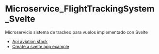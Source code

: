 # Microservice_FlightTrackingSystem_Svelte
Microservicio sistema de trackeo para vuelos implementado con Svelte

* [Api aviation stack](https://aviationstack.com/documentation)
* [Create a svelte app example](https://fjolt.com/article/svelte-creating-your-first-app)
